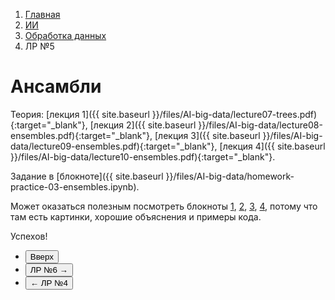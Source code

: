 <ol class="breadcrumb">
  <li class="breadcrumb-item"><a href="{{ site.baseurl }}">Главная</a></li>
  <li class="breadcrumb-item"><a href="{{ site.baseurl }}/artificial-intelligence/index.html">ИИ</a></li>
  <li class="breadcrumb-item"><a href="{{ site.baseurl }}/artificial-intelligence/big-data/index.html">Обработка данных</a></li>
  <li class="breadcrumb-item active">ЛР №5</li>
</ol>

# Ансамбли

Теория: [лекция 1]({{ site.baseurl }}/files/AI-big-data/lecture07-trees.pdf){:target="_blank"}, [лекция 2]({{ site.baseurl }}/files/AI-big-data/lecture08-ensembles.pdf){:target="_blank"}, [лекция 3]({{ site.baseurl }}/files/AI-big-data/lecture09-ensembles.pdf){:target="_blank"}, [лекция 4]({{ site.baseurl }}/files/AI-big-data/lecture10-ensembles.pdf){:target="_blank"}.

Задание в [блокноте]({{ site.baseurl }}/files/AI-big-data/homework-practice-03-ensembles.ipynb).

Может оказаться полезным посмотреть блокноты [1](https://github.com/esokolov/ml-course-hse/blob/master/2016-fall/seminars/sem07-trees.ipynb), [2](https://github.com/esokolov/ml-course-hse/blob/master/2016-fall/seminars/sem08-ensembles.pdf), [3](https://github.com/esokolov/ml-course-hse/blob/master/2016-fall/seminars/sem09-ensembles.pdf), [4](https://github.com/esokolov/ml-course-hse/blob/master/2016-fall/seminars/sem10-ensembles.ipynb), потому что там есть картинки, хорошие объяснения и примеры кода.

Успехов!


<div class="row">
  <div class="col-lg-12">
    <ul class="list-unstyled">
      <li class="float-end">
        <button type="button" class="btn btn-outline-primary" onclick="window.location.href='#ансамбли';">Вверх</button>
      </li>
      <li  class="float-end">
       <button type="button" class="btn btn-primary" onclick="window.location.href='{{ site.baseurl }}/artificial-intelligence/big-data/labs/lab6.html';">ЛР №6 →</button>
     </li>
      <li>
        <button type="button" class="btn btn-primary" onclick="window.location.href='{{ site.baseurl }}/artificial-intelligence/big-data/labs/lab4.html';">← ЛР №4</button>
      </li>
    </ul>
  </div>
</div>
